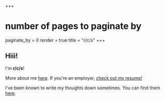+++
# number of pages to paginate by
paginate_by = 0
render = true
title = "r/c/s"
+++

## Hiii!

I'm **r/c/s**! 

More about me [here](/about). If you're an employer, 
[check out my resume!](/docs/resume_shaunloo.pdf)

I've been known to write my thoughts down sometimes. You can find them
[here](/blog).
